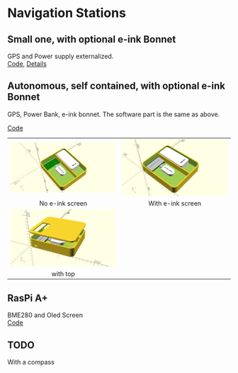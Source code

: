 # Navigation Stations

## Small one, with optional e-ink Bonnet
GPS and Power supply externalized.  
[Code](../ProjectBoxRPiZeroBox.scad), 
[Details](https://github.com/OlivierLD/ROB/blob/master/raspberry-sailor/MUX-implementations/NMEA-multiplexer-basic/HOWTO.md)

## Autonomous, self contained, with optional e-ink Bonnet
GPS, Power Bank, e-ink bonnet.  The software part is the same as above.  

[Code](./raspberry.pi.zero.custom.plate.scad)


| | |
|:-----------------------------------------------:|:-----------------------------------------------:|
| ![Pic.01](./raspberry.pi.zero.custom.plate.png) | ![Pic.02](./raspberry.pi.zero.custom.plate.eink.png) | 
| No e-ink screen | With e-ink screen |
| ![Pic.03](./raspberry.pi.zero.custom.plate.wtop.png) ||
| with top | |

## RasPi A+
BME280 and Oled Screen  
[Code](../../RPiA+Logger/rpi.aplus.enclosure.scad)


## TODO
With a compass

